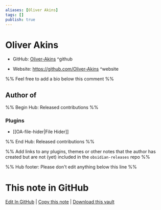 ```yaml
---
aliases: [Oliver Akins]
tags: []
publish: true
---
```


# Oliver Akins

- GitHub: [Oliver-Akins](https://github.com/Oliver-Akins/) ^github
<!-- - Discord: `@` ^discord-->
- Website: <https://github.com/Oliver-Akins> ^website
<!-- - [[Publish sites|Publish site]]: <https://> ^publish-->

%% Feel free to add a bio below this comment %%

## Author of

%% Begin Hub: Released contributions %%

### Plugins

- [[OA-file-hider|File Hider]]

%% End Hub: Released contributions %%

%% Add links to any plugins, themes or other notes that the author has created but are not (yet) included in the `obsidian-releases` repo %%

<!--
### Unlisted plugins
-->

<!--
### Others
-->

<!--
## Sponsor this author
-->

<!-- - [[GitHub sponsors]]: [Sponsor @Oliver-Akins on GitHub Sponsors](https://github.com/sponsors/Oliver-Akins) ^github-sponsor-->
<!-- - [[Buy me a coffee]]: <https://> ^buy-me-a-coffee-->
<!-- - [[PayPal]]: <https://> ^paypal-->
<!-- - [[Patreon]]: <https://> ^patreon-->

<!--
## Follow this author
-->

<!-- - [[YouTube Channels|On YouTube]]: <https://> ^youtube-->
<!-- - Twitter: <https://> ^twitter-->
<!-- - ... -->

%% Hub footer: Please don't edit anything below this line %%

# This note in GitHub

<span class="git-footer">[Edit In GitHub](https://github.dev/obsidian-community/obsidian-hub/blob/main/01%20-%20Community/People/Oliver-Akins.md "git-hub-edit-note") | [Copy this note](https://raw.githubusercontent.com/obsidian-community/obsidian-hub/main/01%20-%20Community/People/Oliver-Akins.md "git-hub-copy-note") | [Download this vault](https://github.com/obsidian-community/obsidian-hub/archive/refs/heads/main.zip "git-hub-download-vault") </span>
